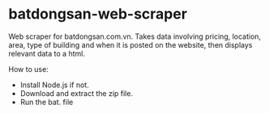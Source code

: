 ﻿# batdongsan-web-scraper
Web scraper for batdongsan.com.vn. Takes data involving pricing, location, area, type of building and when it is posted on the website, then displays relevant data to a html.

How to use:
- Install Node.js if not.
- Download and extract the zip file.
- Run the bat. file
